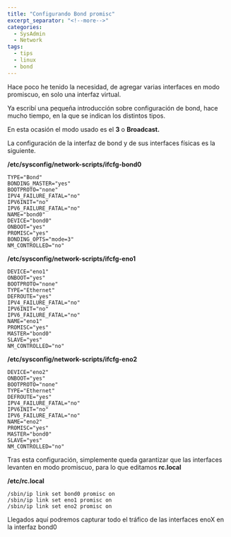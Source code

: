 ```yaml
---
title: "Configurando Bond promisc"
excerpt_separator: "<!--more-->"
categories:
  - SysAdmin
  - Network
tags:
  - tips
  - linux
  - bond
---
```


Hace poco he tenido la necesidad, de agregar varias interfaces  en modo promiscuo, en solo una interfaz virtual.

Ya escribí una pequeña introducción sobre configuración de bond, hace mucho tiempo, en la que se indican los distintos tipos.

En esta ocasión el modo usado es el **3** o **Broadcast.**

La configuración de la interfaz de bond y de sus interfaces físicas es la siguiente.

**/etc/sysconfig/network-scripts/ifcfg-bond0**
```
TYPE="Bond"
BONDING_MASTER="yes"
BOOTPROTO="none"
IPV4_FAILURE_FATAL="no"
IPV6INIT="no"
IPV6_FAILURE_FATAL="no"
NAME="bond0"
DEVICE="bond0"
ONBOOT="yes"
PROMISC="yes"
BONDING_OPTS="mode=3"
NM_CONTROLLED="no"
```

**/etc/sysconfig/network-scripts/ifcfg-eno1**
```
DEVICE="eno1"
ONBOOT="yes"
BOOTPROTO="none"
TYPE="Ethernet"
DEFROUTE="yes"
IPV4_FAILURE_FATAL="no"
IPV6INIT="no"
IPV6_FAILURE_FATAL="no"
NAME="eno1"
PROMISC="yes"
MASTER="bond0"
SLAVE="yes"
NM_CONTROLLED="no"
```

**/etc/sysconfig/network-scripts/ifcfg-eno2**
```
DEVICE="eno2"
ONBOOT="yes"
BOOTPROTO="none"
TYPE="Ethernet"
DEFROUTE="yes"
IPV4_FAILURE_FATAL="no"
IPV6INIT="no"
IPV6_FAILURE_FATAL="no"
NAME="eno2"
PROMISC="yes"
MASTER="bond0"
SLAVE="yes"
NM_CONTROLLED="no"
```

Tras esta configuración, simplemente queda garantizar que las interfaces levanten en modo promiscuo, para lo que editamos **rc.local**

**/etc/rc.local**
```
/sbin/ip link set bond0 promisc on
/sbin/ip link set eno1 promisc on
/sbin/ip link set eno2 promisc on
```

Llegados aquí podremos capturar todo el tráfico de las interfaces enoX en la interfaz bond0